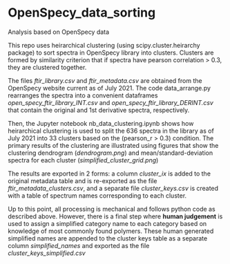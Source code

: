 # OpenSpecy_data_sorting
Analysis based on OpenSpecy data

This repo uses heirarchical clustering (using scipy.cluster.heirarchy package) to sort spectra in OpenSpecy library into clusters. Clusters are formed by similarity criterion that if spectra have pearson correlation > 0.3, they are clustered together.

The files *ftir_library.csv* and *ftir_metadata.csv* are obtained from the OpenSpecy website current as of July 2021. The code data_arrange.py rearranges the spectra into a convenient dataframes *open_specy_ftir_library_INT.csv* and *open_specy_ftir_library_DERINT.csv* that contain the original and 1st derivative spectra, respectively.

Then, the Jupyter notebook nb_data_clustering.ipynb shows how heirarchical clustering is used to split the 636 spectra in the library as of July 2021 into 33 clusters based on the (pearson_r > 0.3) condition. The primary results of the clustering are illustrated using figures that show the clustering dendrogram (*dendrogram.png*) and mean/standard-deviation spectra for each cluster (*simplified_cluster_grid.png*)

The results are exported in 2 forms: a column *cluster_ix* is added to the original metadata table and is re-exported as the file *ftir_metadata_clusters.csv*, and a separate file *cluster_keys.csv* is created with a table of spectrum names corresponding to each cluster.

Up to this point, all processing is mechanical and follows python code as described above. However, there is a final step where **human judgement** is used to assign a simplified category name to each category based on knowledge of most commonly found polymers. These human generated simplified names are appended to the cluster keys table as a separate column *simplified_names* and exported as the file *cluster_keys_simplified.csv*
